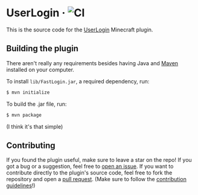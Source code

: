 # UserLogin &middot; ![CI](https://github.com/ElCholoGamer/userlogin/actions/workflows/maven.yml/badge.svg)

This is the source code for the [UserLogin](https://www.spigotmc.org/resources/userlogin.80669/) Minecraft plugin.

## Building the plugin

There aren't really any requirements besides having Java and [Maven](https://maven.apache.org/) installed on your
computer.

To install `lib/FastLogin.jar`, a required dependency, run:

```bash
$ mvn initialize
```

To build the .jar file, run:

```bash
$ mvn package
```

(I think it's that simple)

## Contributing

If you found the plugin useful, make sure to leave a star on the repo!
If you got a bug or a suggestion, feel free to 
[open an issue](https://github.com/ElCholoGamer/userlogin/issues/new). If you want to 
contribute directly to the plugin's source code, feel free to fork the repository and open
a [pull request](https://github.com/ElCholoGamer/userlogin/pulls). (Make sure to follow
the [contribution guidelines](/CONTRIBUTING.md)!)
